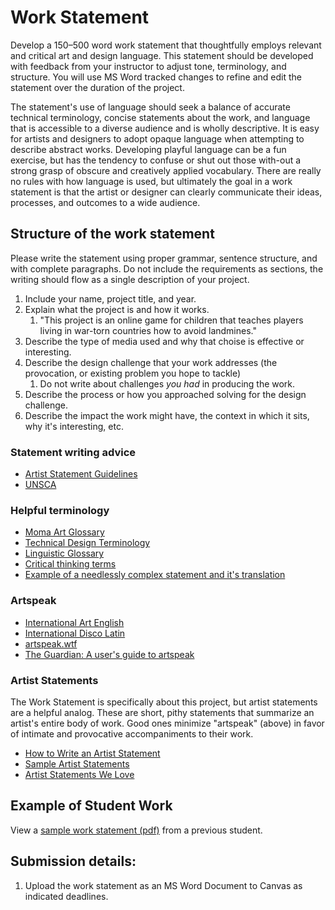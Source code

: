 # Work Statement

Develop a 150–500 word work statement that thoughtfully employs relevant and critical art and design language. This statement should be developed with feedback from your instructor to adjust tone, terminology, and structure. You will use MS Word tracked changes to refine and edit the statement over the duration of the project.

The statement's use of language should seek a balance of accurate technical terminology, concise statements about the work, and language that is accessible to a diverse audience and is wholly descriptive. It is easy for artists and designers to adopt opaque language when attempting to describe abstract works. Developing playful language can be a fun exercise, but has the tendency to confuse or shut out those with-out a strong grasp of obscure and creatively applied vocabulary. There are really no rules with how language is used, but ultimately the goal in a work statement is that the artist or designer can clearly communicate their ideas, processes, and outcomes to a wide audience.

## Structure of the work statement

Please write the statement using proper grammar, sentence structure, and with complete paragraphs. Do not include the requirements as sections, the writing should flow as a single description of your project.

1. Include your name, project title, and year.
2. Explain what the project is and how it works.
   1. "This project is an online game for children that teaches players living in war-torn countries how to avoid landmines." 
3. Describe the type of media used and why that choise is effective or interesting.
4. Describe the design challenge that your work addresses \(the provocation, or existing problem you hope to tackle\)
   1. Do not write about challenges _you had_ in producing the work.
5. Describe the process or how you approached solving for the design challenge.
6. Describe the impact the work might have, the context in which it sits, why it's interesting, etc.

### Statement writing advice

* [Artist Statement Guidelines](https://www.gyst-ink.com/artist-statement-guidelines)
* [UNSCA](https://www.uncsa.edu/admissions/how-to-write-an-artistic-statement/)

### Helpful terminology

* [Moma Art Glossary](https://www.moma.org/learn/moma_learning/glossary/)
* [Technical Design Terminology](https://99designs.com/blog/tips/15-descriptive-design-words-you-should-know/)
* [Linguistic Glossary](https://www.uni-due.de/ELE/LinguisticGlossary.html)
* [Critical thinking terms](http://www.criticalthinking.org/pages/glossary-of-critical-thinking-terms/496)
* [Example of a needlessly complex statement and it's translation](http://artspeak.wtf/artists-statement/)

### Artspeak

* [International Art English](https://www.canopycanopycanopy.com/contents/international_art_english)
* [International Disco Latin](https://www.e-flux.com/journal/45/60100/international-disco-latin/)
* [artspeak.wtf](https://artspeak.wtf/)
* [The Guardian: A user's guide to artspeak](https://www.theguardian.com/artanddesign/2013/jan/27/users-guide-international-art-english)

### Artist Statements

The Work Statement is specifically about this project, but artist statements are a helpful analog. These are short, pithy statements that summarize an artist's entire body of work. Good ones minimize "artspeak" \(above\) in favor of intimate and provocative accompaniments to their work.

* [How to Write an Artist Statement](https://thecreativeindependent.com/guides/how-to-write-an-artist-statement/)
* [Sample Artist Statements](https://www.gyst-ink.com/sample-artist-statements)
* [Artist Statements We Love](https://www.theartleague.org/blog/2015/08/24/8-artist-statements-we-love/)

## Example of Student Work
View a [sample work statement \(pdf\)](https://dmd-program.github.io/dmd-300-master/assets/sample-work-statment.pdf) from a previous student.

## Submission details:

1. Upload the work statement as an MS Word Document to Canvas as indicated deadlines.




